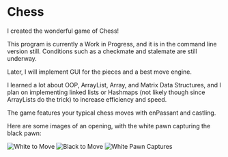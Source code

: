 # Chess
I created the wonderful game of Chess!

This program is currently a Work in Progress, and it is in the command line version still. Conditions such as a checkmate and stalemate are still underway.

Later, I will implement GUI for the pieces and a best move engine.

I learned a lot about OOP, ArrayList, Array, and Matrix Data Structures, and I plan on implementing linked lists or Hashmaps (not likely though since ArrayLists do the trick) to increase efficiency and speed.

The game features your typical chess moves with enPassant and castling.

Here are some images of an opening, with the white pawn capturing the black pawn:

![White to Move](https://gyazo.com/33632829a0a5845bb52cefb1f54f960e)
![Black to Move](https://gyazo.com/10f644f4cbddd48976a1457a6f29d682)
![White Pawn Captures](https://gyazo.com/cb3def5085346bca69a71b7e341fa9e1)
